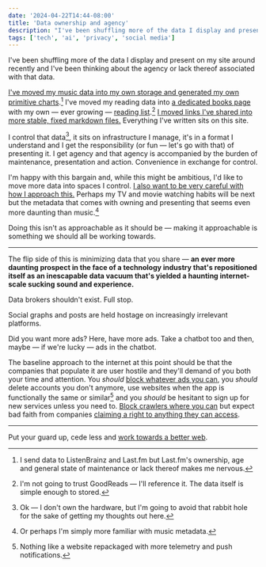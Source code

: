```yaml
---
date: '2024-04-22T14:44-08:00'
title: 'Data ownership and agency'
description: "I've been shuffling more of the data I display and present on my site around recently and I've been thinking about the agency or lack thereof associated with that data."
tags: ['tech', 'ai', 'privacy', 'social media']
---
```

I've been shuffling more of the data I display and present on my site around recently and I've been thinking about the agency or lack thereof associated with that data.<!-- excerpt -->

[I've moved my music data into my own storage and generated my own primitive charts](https://coryd.dev/posts/2024/building-a-scrobbler-using-plex-webhooks-edge-functions-and-blob-storage/).[^1] I've moved my reading data into [a dedicated books page](https://coryd.dev/books/) with my own — ever growing — [reading list](https://coryd.dev/books/want-to-read/).[^2] [I moved links I've shared into more stable, fixed markdown files.](https://github.com/cdransf/coryd.dev/tree/c23f49d6f880748ab39620fdd707ec04875f0707/src/links) Everything I've written sits on this site.

I control that data[^3], it sits on infrastructure I manage, it's in a format I understand and I get the responsibility (or fun — let's go with that) of presenting it. I get agency and that agency is accompanied by the burden of maintenance, presentation and action. Convenience in exchange for control.

I'm happy with this bargain and, while this might be ambitious, I'd like to move more data into spaces I control. [I also want to be very careful with how I approach this.](https://coryd.dev/posts/2024/2024-minimalism-as-self-preservation/) Perhaps my TV and movie watching habits will be next but the metadata that comes with owning and presenting that seems even more daunting than music.[^4]

Doing this isn't as approachable as it should be — making it approachable is something we should all be working towards.

---

The flip side of this is minimizing data that you share — <strong class="highlight-text">an ever more daunting prospect in the face of a technology industry that's repositioned itself as an inescapable data vacuum that's yielded a haunting internet-scale sucking sound and experience.</strong>

Data brokers shouldn't exist. Full stop.

Social graphs and posts are held hostage on increasingly irrelevant platforms.

Did you want more ads? Here, have more ads. Take a chatbot too and then, maybe — if we're lucky — ads in the chatbot.

The baseline approach to the internet at this point should be that the companies that populate it are user hostile and they'll demand of you both your time and attention. You *should* [block whatever ads you can](https://coryd.dev/posts/2023/i-block-ads/), you *should* delete accounts you don't anymore, use websites when the app is functionally the same or similar[^5] and you *should* be hesitant to sign up for new services unless you need to. [Block crawlers where you can](https://github.com/ai-robots-txt/ai.robots.txt) but expect bad faith from companies [claiming a right to anything they can access](https://coryd.dev/posts/2024/access-to-data-isnt-a-grant-to-exploit-it/).

---

Put your guard up, cede less and [work towards a better web](https://coryd.dev/posts/2024/towards-a-quieter-friendlier-web/).

[^1]: I send data to ListenBrainz and Last.fm but Last.fm's ownership, age and general state of maintenance or lack thereof makes me nervous.
[^2]: I'm not going to trust GoodReads — I'll reference it. The data itself is simple enough to stored.
[^3]: Ok — I don't own the hardware, but I'm going to avoid that rabbit hole for the sake of getting my thoughts out here.
[^4]: Or perhaps I'm simply more familiar with music metadata.
[^5]: Nothing like a website repackaged with more telemetry and push notifications.